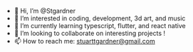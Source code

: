 - 👋 Hi, I’m @Stgardner
- 👀 I’m interested in coding, development, 3d art, and music
- 🌱 I’m currently learning typescript, flutter, and react native
- 💞️ I’m looking to collaborate on interesting projects !
- 📫 How to reach me: stuarttgardner@gmail.com
